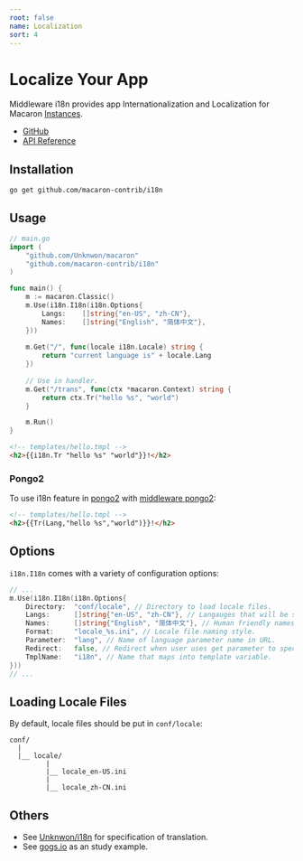 ```yaml
---
root: false
name: Localization
sort: 4
---
```


# Localize Your App 

Middleware i18n provides app Internationalization and Localization for Macaron [Instances](../intro/core_concepts#instances).

- [GitHub](https://github.com/macaron-contrib/i18n)
- [API Reference](https://gowalker.org/github.com/macaron-contrib/i18n)

## Installation

	go get github.com/macaron-contrib/i18n
	
## Usage

```go
// main.go
import (
	"github.com/Unknwon/macaron"
	"github.com/macaron-contrib/i18n"
)

func main() {
  	m := macaron.Classic()
  	m.Use(i18n.I18n(i18n.Options{
		Langs:    []string{"en-US", "zh-CN"},
		Names:    []string{"English", "简体中文"},
	}))
	
	m.Get("/", func(locale i18n.Locale) string {
		return "current language is" + locale.Lang
	})
	
	// Use in handler.
	m.Get("/trans", func(ctx *macaron.Context) string {
		return ctx.Tr("hello %s", "world")
	}

	m.Run()
}
```

```html
<!-- templates/hello.tmpl -->
<h2>{{i18n.Tr "hello %s" "world"}}!</h2>
```

### Pongo2

To use i18n feature in [pongo2](https://github.com/flosch/pongo2) with [middleware pongo2](https://github.com/macaron-contrib/pongo2):


```html
<!-- templates/hello.tmpl -->
<h2>{{Tr(Lang,"hello %s","world")}}!</h2>
```

## Options

`i18n.I18n` comes with a variety of configuration options:

```go
// ...
m.Use(i18n.I18n(i18n.Options{
	Directory:	"conf/locale", // Directory to load locale files.
	Langs:		[]string{"en-US", "zh-CN"}, // Langauges that will be supported, order is meaningful.
	Names:		[]string{"English", "简体中文"}, // Human friendly names corresponding to Langs list.
	Format:		"locale_%s.ini", // Locale file naming style.
	Parameter:	"lang", // Name of language parameter name in URL.
	Redirect:	false, // Redirect when user uses get parameter to specify language.
	TmplName:	"i18n", // Name that maps into template variable.
}))
// ...
```

## Loading Locale Files

By default, locale files should be put in `conf/locale`:

```
conf/
  |
  |__ locale/
  		 |
  		 |__ locale_en-US.ini
  		 |
   		 |__ locale_zh-CN.ini
```

## Others

- See [Unknwon/i18n](https://github.com/Unknwon/i18n) for specification of translation.
- See [gogs.io](https://github.com/gogits/gogsweb) as an study example.